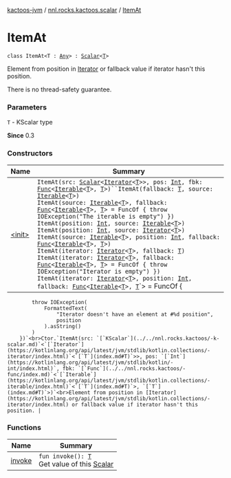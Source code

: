 [kactoos-jvm](../../index.md) / [nnl.rocks.kactoos.scalar](../index.md) / [ItemAt](./index.md)

# ItemAt

`class ItemAt<T : `[`Any`](https://kotlinlang.org/api/latest/jvm/stdlib/kotlin/-any/index.html)`> : `[`Scalar`](../../nnl.rocks.kactoos/-scalar/index.md)`<`[`T`](index.md#T)`>`

Element from position in [Iterator](https://kotlinlang.org/api/latest/jvm/stdlib/kotlin.collections/-iterator/index.html)
or fallback value if iterator hasn't this position.

There is no thread-safety guarantee.

### Parameters

`T` - KScalar type

**Since**
0.3

### Constructors

| Name | Summary |
|---|---|
| [&lt;init&gt;](-init-.md) | `ItemAt(src: `[`Scalar`](../../nnl.rocks.kactoos/-scalar/index.md)`<`[`Iterator`](https://kotlinlang.org/api/latest/jvm/stdlib/kotlin.collections/-iterator/index.html)`<`[`T`](index.md#T)`>>, pos: `[`Int`](https://kotlinlang.org/api/latest/jvm/stdlib/kotlin/-int/index.html)`, fbk: `[`Func`](../../nnl.rocks.kactoos/-func/index.md)`<`[`Iterable`](https://kotlinlang.org/api/latest/jvm/stdlib/kotlin.collections/-iterable/index.html)`<`[`T`](index.md#T)`>, `[`T`](index.md#T)`>)``ItemAt(fallback: `[`T`](index.md#T)`, source: `[`Iterable`](https://kotlinlang.org/api/latest/jvm/stdlib/kotlin.collections/-iterable/index.html)`<`[`T`](index.md#T)`>)`<br>`ItemAt(source: `[`Iterable`](https://kotlinlang.org/api/latest/jvm/stdlib/kotlin.collections/-iterable/index.html)`<`[`T`](index.md#T)`>, fallback: `[`Func`](../../nnl.rocks.kactoos/-func/index.md)`<`[`Iterable`](https://kotlinlang.org/api/latest/jvm/stdlib/kotlin.collections/-iterable/index.html)`<`[`T`](index.md#T)`>, `[`T`](index.md#T)`> = FuncOf { throw IOException("The iterable is empty") })`<br>`ItemAt(position: `[`Int`](https://kotlinlang.org/api/latest/jvm/stdlib/kotlin/-int/index.html)`, source: `[`Iterable`](https://kotlinlang.org/api/latest/jvm/stdlib/kotlin.collections/-iterable/index.html)`<`[`T`](index.md#T)`>)`<br>`ItemAt(position: `[`Int`](https://kotlinlang.org/api/latest/jvm/stdlib/kotlin/-int/index.html)`, source: `[`Iterator`](https://kotlinlang.org/api/latest/jvm/stdlib/kotlin.collections/-iterator/index.html)`<`[`T`](index.md#T)`>)`<br>`ItemAt(source: `[`Iterable`](https://kotlinlang.org/api/latest/jvm/stdlib/kotlin.collections/-iterable/index.html)`<`[`T`](index.md#T)`>, position: `[`Int`](https://kotlinlang.org/api/latest/jvm/stdlib/kotlin/-int/index.html)`, fallback: `[`Func`](../../nnl.rocks.kactoos/-func/index.md)`<`[`Iterable`](https://kotlinlang.org/api/latest/jvm/stdlib/kotlin.collections/-iterable/index.html)`<`[`T`](index.md#T)`>, `[`T`](index.md#T)`>)`<br>`ItemAt(iterator: `[`Iterator`](https://kotlinlang.org/api/latest/jvm/stdlib/kotlin.collections/-iterator/index.html)`<`[`T`](index.md#T)`>, fallback: `[`T`](index.md#T)`)`<br>`ItemAt(iterator: `[`Iterator`](https://kotlinlang.org/api/latest/jvm/stdlib/kotlin.collections/-iterator/index.html)`<`[`T`](index.md#T)`>, fallback: `[`Func`](../../nnl.rocks.kactoos/-func/index.md)`<`[`Iterable`](https://kotlinlang.org/api/latest/jvm/stdlib/kotlin.collections/-iterable/index.html)`<`[`T`](index.md#T)`>, `[`T`](index.md#T)`> = FuncOf { throw IOException("Iterator is empty") })`<br>`ItemAt(iterator: `[`Iterator`](https://kotlinlang.org/api/latest/jvm/stdlib/kotlin.collections/-iterator/index.html)`<`[`T`](index.md#T)`>, position: `[`Int`](https://kotlinlang.org/api/latest/jvm/stdlib/kotlin/-int/index.html)`, fallback: `[`Func`](../../nnl.rocks.kactoos/-func/index.md)`<`[`Iterable`](https://kotlinlang.org/api/latest/jvm/stdlib/kotlin.collections/-iterable/index.html)`<`[`T`](index.md#T)`>, `[`T`](index.md#T)`> = FuncOf {
            throw IOException(
                FormattedText(
                    "Iterator doesn't have an element at #%d position",
                    position
                ).asString()
            )
        })`<br>Ctor.`ItemAt(src: `[`KScalar`](../../nnl.rocks.kactoos/-k-scalar.md)`<`[`Iterator`](https://kotlinlang.org/api/latest/jvm/stdlib/kotlin.collections/-iterator/index.html)`<`[`T`](index.md#T)`>>, pos: `[`Int`](https://kotlinlang.org/api/latest/jvm/stdlib/kotlin/-int/index.html)`, fbk: `[`Func`](../../nnl.rocks.kactoos/-func/index.md)`<`[`Iterable`](https://kotlinlang.org/api/latest/jvm/stdlib/kotlin.collections/-iterable/index.html)`<`[`T`](index.md#T)`>, `[`T`](index.md#T)`>)`<br>Element from position in [Iterator](https://kotlinlang.org/api/latest/jvm/stdlib/kotlin.collections/-iterator/index.html) or fallback value if iterator hasn't this position. |

### Functions

| Name | Summary |
|---|---|
| [invoke](invoke.md) | `fun invoke(): `[`T`](index.md#T)<br>Get value of this [Scalar](../../nnl.rocks.kactoos/-scalar/index.md) |
